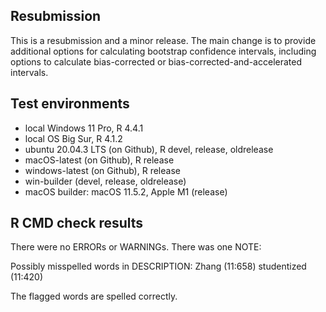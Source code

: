 ## Resubmission

This is a resubmission and a minor release. The main change is to provide additional options for calculating bootstrap confidence intervals, including options to calculate bias-corrected or bias-corrected-and-accelerated intervals.

## Test environments

* local Windows 11 Pro, R 4.4.1
* local OS Big Sur, R 4.1.2
* ubuntu 20.04.3 LTS (on Github), R devel, release, oldrelease
* macOS-latest (on Github), R release
* windows-latest (on Github), R release
* win-builder (devel, release, oldrelease)
* macOS builder:  macOS 11.5.2, Apple M1 (release)

## R CMD check results

There were no ERRORs or WARNINGs. There was one NOTE:

Possibly misspelled words in DESCRIPTION:
  Zhang (11:658)
  studentized (11:420)

The flagged words are spelled correctly.
